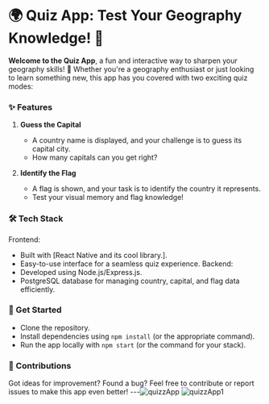 
# 🌍 Quiz App: Test Your Geography Knowledge! 🧠

**Welcome to the Quiz App**, a fun and interactive way to sharpen your geography skills! 🎉 Whether you're a geography enthusiast or just looking to learn something new, this app has you covered with two exciting quiz modes:

### ✨ Features

1. **Guess the Capital**  
   - A country name is displayed, and your challenge is to guess its capital city.  
   - How many capitals can you get right?  

2. **Identify the Flag**  
   - A flag is shown, and your task is to identify the country it represents.  
   - Test your visual memory and flag knowledge!  

### 🛠️ Tech Stack  
Frontend:
- Built with [React Native and its cool library.].  
- Easy-to-use interface for a seamless quiz experience.
Backend:
 - Developed using Node.js/Express.js.
 - PostgreSQL database for managing country, capital, and flag data efficiently.

### 🚀 Get Started  
- Clone the repository.  
- Install dependencies using `npm install` (or the appropriate command).  
- Run the app locally with `npm start` (or the command for your stack).

### 🤝 Contributions  
Got ideas for improvement? Found a bug? Feel free to contribute or report issues to make this app even better!
---![quizzApp](https://github.com/user-attachments/assets/03f7ffe6-19ea-4ca9-83bb-67ae09b11bf4) ![quizzApp1](https://github.com/user-attachments/assets/2ace1c6b-01c8-4f02-9add-6f2fd56d6a38)

